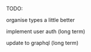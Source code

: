 TODO:

organise types a little better

implement user auth (long term)

update to graphql (long term)
